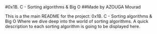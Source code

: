 #0x1B. C - Sorting algorithms & Big O
##Made by AZOUGA Mourad

This is a the main README for the project: 0x1B. C - Sorting algorithms & Big O
Where we dive deep into the world of sorting algorithms.
A quick description to each sorting algorithm is going to be displayed here.
